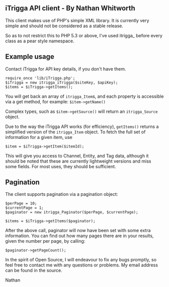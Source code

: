 iTrigga API client - By Nathan Whitworth
----------------------------------------

This client makes use of PHP's simple XML library. It is currently very simple and should not be considered as a stable release.

So as to not restrict this to PHP 5.3 or above, I've used itrigga_ before every class as a pear style namespace.

Example usage
--------------

Contact iTrigga for API key details, if you don't have them.

```
require_once 'lib/iTrigga.php';
$iTrigga = new itrigga_iTrigga($siteKey, $apiKey);
$items = $iTrigga->getItems();
```

You will get back an array of `itrigga_Item`s, and each property is accessible via
a get method, for example: `$item->getName()`

Complex types, such as `$item->getSource()` will return an `itrigga_Source` object.

Due to the way the iTrigga API works (for efficiency), `getItems()` returns a simplified version of the `itrigga_Item` object.
To fetch the full set of information for a given item, use

```
$item = $iTrigga->getItem($itemId);
```

This will give you access to Channel, Entity, and Tag data, although it should be noted that these are currently lightweight versions and miss some fields.
For most uses, they should be sufficient.


Pagination
----------

The client supports pagination via a pagination object:

```
$perPage = 10;
$currentPage = 1;
$paginator = new itrigga_Paginator($perPage, $currentPage);

$items = $iTrigga->getItems($paginator);
```

After the above call, paginator will now have been set with some extra information.
You can find out how many pages there are in your results, given the number per page, by calling:

```
$paginator->getPageCount();
```

In the spirit of Open Source, I will endeavour to fix any bugs promptly, so feel free to contact me with
any questions or problems. My email address can be found in the source.

Nathan
